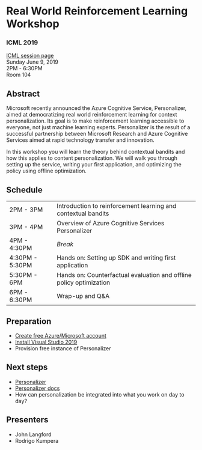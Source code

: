 # Real World Reinforcement Learning Workshop

### ICML 2019
[ICML session page](https://icml.cc/ExpoConferences/2019/schedule?workshop_id=1)  
Sunday June 9, 2019  
2PM - 6:30PM  
Room 104  

## Abstract
Microsoft recently announced the Azure Cognitive Service, Personalizer, aimed at democratizing real world reinforcement learning for context personalization. Its goal is to make reinforcement learning accessible to everyone, not just machine learning experts. Personalizer is the result of a successful partnership between Microsoft Research and Azure Cognitive Services aimed at rapid technology transfer and innovation.

In this workshop you will learn the theory behind contextual bandits and how this applies to content personalization. We will walk you through setting up the service, writing your first application, and optimizing the policy using offline optimization.

## Schedule

<table>
  <tr>
    <td>2PM - 3PM</td>
    <td>Introduction to reinforcement learning and contextual bandits</td>
  </tr>
  <tr>
    <td>3PM - 4PM</td>
    <td>Overview of Azure Cognitive Services Personalizer</td>
  </tr>
  <tr>
    <td>4PM - 4:30PM</td>
    <td><span style="font-style:italic">Break</span></td>
  </tr>
  <tr>
    <td>4:30PM - 5:30PM</td>
    <td>Hands on: Setting up SDK and writing first application</td>
  </tr>
  <tr>
    <td>5:30PM - 6PM</td>
    <td>Hands on: Counterfactual evaluation and offline policy optimization</td>
  </tr>
  <tr>
    <td>6PM - 6:30PM</td>
    <td>Wrap-up and Q&amp;A</td>
  </tr>
</table>

## Preparation
- [Create free Azure/Microsoft account](https://azure.microsoft.com/en-us/free/)
- [Install Visual Studio 2019](https://visualstudio.microsoft.com/downloads/)
- Provision free instance of Personalizer

## Next steps
- [Personalizer](https://azure.microsoft.com/en-us/services/cognitive-services/personalizer/)
- [Personalizer docs](https://docs.microsoft.com/en-us/azure/cognitive-services/personalizer/)
- How can personalization be integrated into what you work on day to day?

## Presenters
- John Langford
- Rodrigo Kumpera
